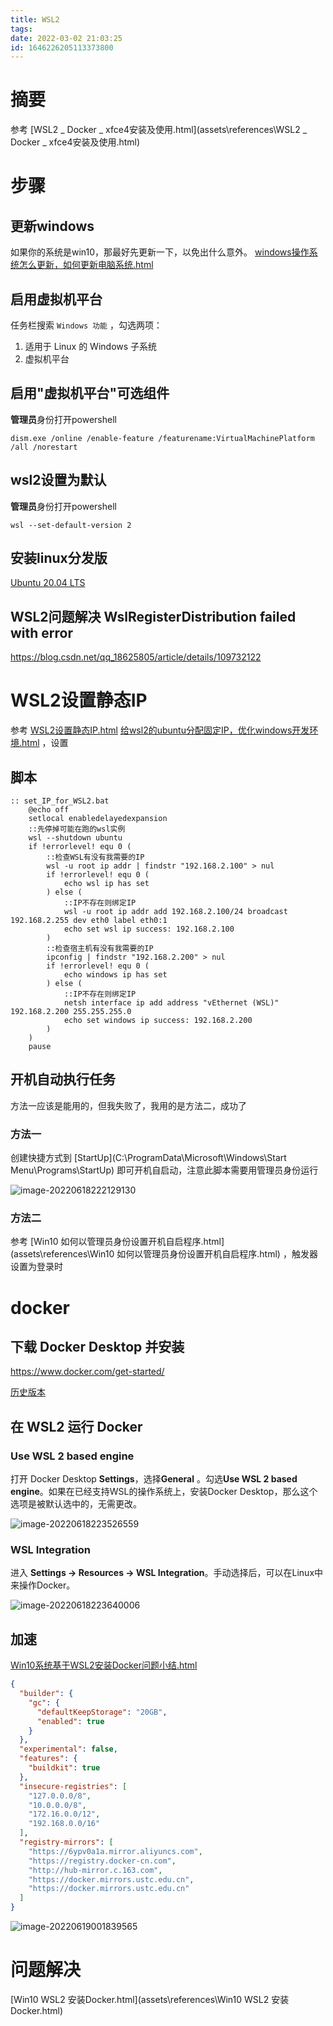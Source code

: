 ```yaml
---
title: WSL2
tags: 
date: 2022-03-02 21:03:25
id: 1646226205113373800
---
```

# 摘要

参考 [WSL2 _ Docker _ xfce4安装及使用.html](assets\references\WSL2 _ Docker _ xfce4安装及使用.html) 

# 步骤

## 更新windows

如果你的系统是win10，那最好先更新一下，以免出什么意外。 [windows操作系统怎么更新，如何更新电脑系统.html](assets\references\windows操作系统怎么更新，如何更新电脑系统.html) 

## 启用虚拟机平台

任务栏搜索 `Windows 功能` ，勾选两项：

1. 适用于 Linux 的 Windows 子系统
2. 虚拟机平台

## 启用"虚拟机平台"可选组件

**管理员**身份打开powershell

```
dism.exe /online /enable-feature /featurename:VirtualMachinePlatform /all /norestart
```

## wsl2设置为默认

**管理员**身份打开powershell

```
wsl --set-default-version 2
```

## 安装linux分发版

[Ubuntu 20.04 LTS](https://www.microsoft.com/store/apps/9n6svws3rx71) 

## WSL2问题解决 WslRegisterDistribution failed with error

https://blog.csdn.net/qq_18625805/article/details/109732122

# WSL2设置静态IP

参考 [WSL2设置静态IP.html](assets\references\WSL2设置静态IP.html)  [给wsl2的ubuntu分配固定IP，优化windows开发环境.html](assets\references\给wsl2的ubuntu分配固定IP，优化windows开发环境.html) ，设置

## 脚本

```
:: set_IP_for_WSL2.bat
    @echo off
    setlocal enabledelayedexpansion
    ::先停掉可能在跑的wsl实例
    wsl --shutdown ubuntu
    if !errorlevel! equ 0 (
        ::检查WSL有没有我需要的IP
        wsl -u root ip addr | findstr "192.168.2.100" > nul
        if !errorlevel! equ 0 (
            echo wsl ip has set
        ) else (
            ::IP不存在则绑定IP
            wsl -u root ip addr add 192.168.2.100/24 broadcast 192.168.2.255 dev eth0 label eth0:1
            echo set wsl ip success: 192.168.2.100
        )
        ::检查宿主机有没有我需要的IP
        ipconfig | findstr "192.168.2.200" > nul
        if !errorlevel! equ 0 (
            echo windows ip has set
        ) else (
            ::IP不存在则绑定IP
            netsh interface ip add address "vEthernet (WSL)" 192.168.2.200 255.255.255.0
            echo set windows ip success: 192.168.2.200
        )
    )
    pause
```

## 开机自动执行任务

方法一应该是能用的，但我失败了，我用的是方法二，成功了

### 方法一

创建快捷方式到 [StartUp](C:\ProgramData\Microsoft\Windows\Start Menu\Programs\StartUp) 即可开机自启动，注意此脚本需要用管理员身份运行

![image-20220618222129130](assets/images/image-20220618222129130.png)

### 方法二

 参考 [Win10 如何以管理员身份设置开机自启程序.html](assets\references\Win10 如何以管理员身份设置开机自启程序.html) ，触发器设置为登录时

# docker

## 下载 Docker Desktop 并安装

 https://www.docker.com/get-started/

 [历史版本](https://docs.docker.com/desktop/release-notes/)

## 在 WSL2 运行 Docker

### Use WSL 2 based engine

打开 Docker Desktop **Settings**，选择**General** 。勾选**Use WSL 2 based engine**。如果在已经支持WSL的操作系统上，安装Docker Desktop，那么这个选项是被默认选中的，无需更改。

![image-20220618223526559](assets/images/image-20220618223526559.png)

### WSL Integration

进入 **Settings -> Resources -> WSL Integration**。手动选择后，可以在Linux中来操作Docker。

![image-20220618223640006](assets/images/image-20220618223640006.png)

## 加速

 [Win10系统基于WSL2安装Docker问题小结.html](assets\references\Win10系统基于WSL2安装Docker问题小结.html) 

```json
{
  "builder": {
    "gc": {
      "defaultKeepStorage": "20GB",
      "enabled": true
    }
  },
  "experimental": false,
  "features": {
    "buildkit": true
  },
  "insecure-registries": [
    "127.0.0.0/8",
    "10.0.0.0/8",
    "172.16.0.0/12",
    "192.168.0.0/16"
  ],
  "registry-mirrors": [
    "https://6ypv0a1a.mirror.aliyuncs.com",
    "https://registry.docker-cn.com",
    "http://hub-mirror.c.163.com",
    "https://docker.mirrors.ustc.edu.cn",
    "https://docker.mirrors.ustc.edu.cn"
  ]
}
```

![image-20220619001839565](assets/images/image-20220619001839565.png)

# 问题解决

 [Win10 WSL2 安装Docker.html](assets\references\Win10 WSL2 安装Docker.html) 



